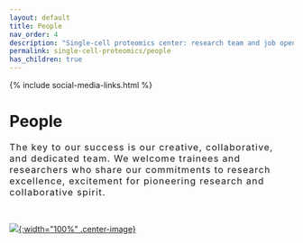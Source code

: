 ```yaml
---
layout: default
title: People
nav_order: 4
description: "Single-cell proteomics center: research team and job openings for single-cell biology and mass-spectrometry experts and trainees"
permalink: single-cell-proteomics/people
has_children: true
---
```

{% include social-media-links.html %}

# People
<div style="font-size:16px; font-weight: 400; letter-spacing: 1.3px;">
The key to our success is our creative, collaborative, and dedicated team. We welcome trainees and researchers who share our commitments to research excellence,  excitement for pioneering research and collaborative spirit.   
</div>

&nbsp;

[![]({{site.baseurl}}/single-cell-proteomics/News_images/Single-cell-proteomics-center_Team.JPG){:width="100%" .center-image}]({{site.baseurl}}/single-cell-proteomics/members)

&nbsp;
